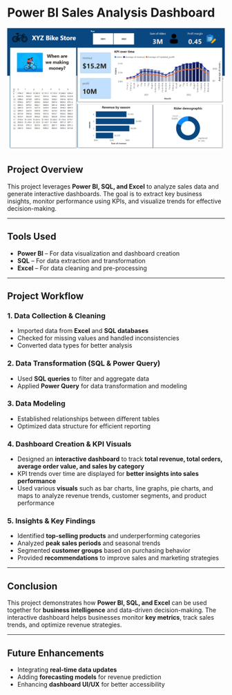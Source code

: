 # **Power BI Sales Analysis Dashboard**
![Dashboard Preview](Dashboard.png)
## **Project Overview**

This project leverages **Power BI, SQL, and Excel** to analyze sales data and generate interactive dashboards. The goal is to extract key business insights, monitor performance using KPIs, and visualize trends for effective decision-making.

---

## **Tools Used**

- **Power BI** – For data visualization and dashboard creation  
- **SQL** – For data extraction and transformation  
- **Excel** – For data cleaning and pre-processing  

---

## **Project Workflow**

### **1. Data Collection & Cleaning**
- Imported data from **Excel** and **SQL databases**  
- Checked for missing values and handled inconsistencies  
- Converted data types for better analysis  

### **2. Data Transformation (SQL & Power Query)**
- Used **SQL queries** to filter and aggregate data  
- Applied **Power Query** for data transformation and modeling  

### **3. Data Modeling**
- Established relationships between different tables  
- Optimized data structure for efficient reporting  

### **4. Dashboard Creation & KPI Visuals**
- Designed an **interactive dashboard** to track **total revenue, total orders, average order value, and sales by category**  
- KPI trends over time are displayed for **better insights into sales performance**  
- Used various **visuals** such as bar charts, line graphs, pie charts, and maps to analyze revenue trends, customer segments, and product performance  

### **5. Insights & Key Findings**
- Identified **top-selling products** and underperforming categories  
- Analyzed **peak sales periods** and seasonal trends  
- Segmented **customer groups** based on purchasing behavior  
- Provided **recommendations** to improve sales and marketing strategies  

---

## **Conclusion**
This project demonstrates how **Power BI, SQL, and Excel** can be used together for **business intelligence** and data-driven decision-making. The interactive dashboard helps businesses monitor **key metrics**, track sales trends, and optimize revenue strategies.

---

## **Future Enhancements**
- Integrating **real-time data updates**  
- Adding **forecasting models** for revenue prediction  
- Enhancing **dashboard UI/UX** for better accessibility  
